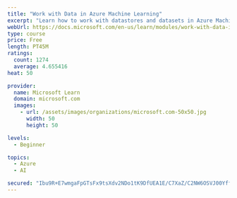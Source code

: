 ```yaml
---
title: "Work with Data in Azure Machine Learning"
excerpt: "Learn how to work with datastores and datasets in Azure Machine Learning."
webUrl: https://docs.microsoft.com/en-us/learn/modules/work-with-data-in-aml/
type: course
price: Free
length: PT45M
ratings:
  count: 1274
  average: 4.655416
heat: 50

provider:
  name: Microsoft Learn
  domain: microsoft.com
  images:
    - url: /assets/images/organizations/microsoft.com-50x50.jpg
      width: 50
      height: 50

levels:
  - Beginner

topics:
  - Azure
  - AI

secured: "Ibu9R+E7wmgaFpGTsFx9tsXdv2NDo1tK9DfUEA1E/C7XaZ/C2NW6OSVJ00Yffi99zk5ARahwspME1UjaO4jEKcRJFCUHTbepiQf82dCRTru69B0DQ1E0/Wm7lZXTeJzrO0v8hWg/WZbal0GAFLphO0UgatsIYPkQTJ71JrWKfBkbiJIFwjFUQFQYYeH8bqi4d1pf2p3cVqo29kgZsQXeBSWW80scwXTEqEzCZYoZoNaaZQNT5qXBC6+tiE76F45Nr59ntWKJkirUIQ4+1X2tqqZhDofzgdQEgUrXYNr63XUNwS7/GGmlk5+KQe+7l2qMcPQcBNnUqDRTJjCIQiwChl5VIHr1Tebj1OuREAwJT7UECANyGILKa7F6Z5TCgAd1L8++6k55SUHTewQPAVzLUmAKyKaowpwuijE7PdQXGYo=;aZb0G3CijXQ5xLl+/IFbaQ=="
---
```


